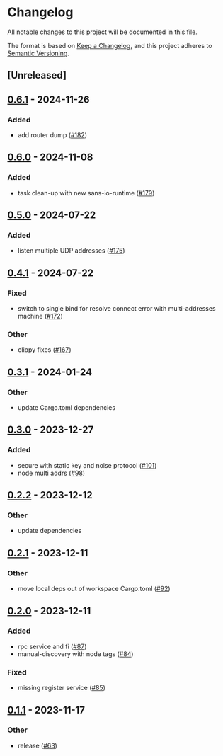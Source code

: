 # Changelog
All notable changes to this project will be documented in this file.

The format is based on [Keep a Changelog](https://keepachangelog.com/en/1.0.0/),
and this project adheres to [Semantic Versioning](https://semver.org/spec/v2.0.0.html).

## [Unreleased]

## [0.6.1](https://github.com/8xFF/atm0s-sdn/compare/atm0s-sdn-network-v0.6.0...atm0s-sdn-network-v0.6.1) - 2024-11-26

### Added

- add router dump ([#182](https://github.com/8xFF/atm0s-sdn/pull/182))

## [0.6.0](https://github.com/8xFF/atm0s-sdn/compare/atm0s-sdn-network-v0.5.0...atm0s-sdn-network-v0.6.0) - 2024-11-08

### Added

- task clean-up with new sans-io-runtime ([#179](https://github.com/8xFF/atm0s-sdn/pull/179))

## [0.5.0](https://github.com/8xFF/atm0s-sdn/compare/atm0s-sdn-network-v0.4.1...atm0s-sdn-network-v0.5.0) - 2024-07-22

### Added
- listen multiple UDP addresses ([#175](https://github.com/8xFF/atm0s-sdn/pull/175))

## [0.4.1](https://github.com/8xFF/atm0s-sdn/compare/atm0s-sdn-network-v0.4.0...atm0s-sdn-network-v0.4.1) - 2024-07-22

### Fixed
- switch to single bind for resolve connect error with multi-addresses machine ([#172](https://github.com/8xFF/atm0s-sdn/pull/172))

### Other
- clippy fixes ([#167](https://github.com/8xFF/atm0s-sdn/pull/167))

## [0.3.1](https://github.com/8xFF/atm0s-sdn/compare/atm0s-sdn-network-v0.3.0...atm0s-sdn-network-v0.3.1) - 2024-01-24

### Other
- update Cargo.toml dependencies

## [0.3.0](https://github.com/8xFF/atm0s-sdn/compare/atm0s-sdn-network-v0.2.2...atm0s-sdn-network-v0.3.0) - 2023-12-27

### Added
- secure with static key and noise protocol ([#101](https://github.com/8xFF/atm0s-sdn/pull/101))
- node multi addrs ([#98](https://github.com/8xFF/atm0s-sdn/pull/98))

## [0.2.2](https://github.com/8xFF/atm0s-sdn/compare/atm0s-sdn-network-v0.2.1...atm0s-sdn-network-v0.2.2) - 2023-12-12

### Other
- update dependencies

## [0.2.1](https://github.com/8xFF/atm0s-sdn/compare/atm0s-sdn-network-v0.2.0...atm0s-sdn-network-v0.2.1) - 2023-12-11

### Other
- move local deps out of workspace Cargo.toml ([#92](https://github.com/8xFF/atm0s-sdn/pull/92))

## [0.2.0](https://github.com/8xFF/atm0s-sdn/compare/atm0s-sdn-network-v0.1.1...atm0s-sdn-network-v0.2.0) - 2023-12-11

### Added
- rpc service and fi ([#87](https://github.com/8xFF/atm0s-sdn/pull/87))
- manual-discovery with node tags ([#84](https://github.com/8xFF/atm0s-sdn/pull/84))

### Fixed
- missing register service ([#85](https://github.com/8xFF/atm0s-sdn/pull/85))

## [0.1.1](https://github.com/8xFF/atm0s-sdn/compare/atm0s-sdn-network-v0.1.0...atm0s-sdn-network-v0.1.1) - 2023-11-17

### Other
- release ([#63](https://github.com/8xFF/atm0s-sdn/pull/63))
